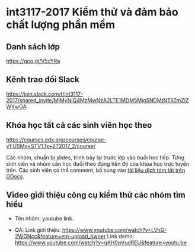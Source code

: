 # int3117-2017 Kiểm thử và đảm bảo chất lượng phần mềm

## Danh sách lớp
https://goo.gl/V5cYRa

## Kênh trao đổi Slack
https://join.slack.com/t/int3117-2017/shared_invite/MjMyNjQ4MzMwNzA2LTE1MDM5Mjg5NDMtNTllZmZiZWYwOA

## Khóa học tất cả các sinh viên học theo
https://courses.edx.org/courses/course-v1:USMx+STV1.1x+2T2017_2/course/

Các nhóm, chuẩn bị slides, trình bày lại trước lớp vào buổi học tiếp. Từng sinh viên và nhóm cần học đuổi theo đúng tiến độ của khóa học trực tuyến trên. Các sinh viên có thể comment, bổ sung vào [tài liệu dịch tóm tắt trên GDocs](https://docs.google.com/document/d/1VmkutHjYjY3sfT-H67NyrE8MzJwQFKhCGqtAOP_hIJc).

## Video giới thiệu công cụ kiểm thử các nhóm tìm hiểu
- Tên nhóm: youtube link.

- QA: Link giới thiệu: https://www.youtube.com/watch?v=LVhG-2WONcc&feature=em-upload_owner
      Link demo: https://www.youtube.com/watch?v=qKH0qVudREU&feature=youtu.be
